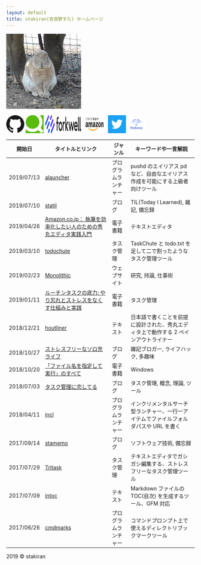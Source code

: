 ```yaml
---
layout: default
title: stakiran(吉良野すた) ホームページ
---
```


![avatar](assets/img/avatar_half.jpg)

<a href="https://github.com/stakiran" target="_blank"><img src="assets/logo/github.png" alt="github_logo" width="48" height="48"></a> <a href="https://qiita.com/sta" target="_blank"><img src="assets/logo/qiita.png" alt="qiita_logo" width="48" height="48"></a> <a href="https://portfolio.forkwell.com/@stakiran" target="_blank"><img src="assets/logo/forkwell.svg" alt="forkwell_logo" width="96" height="48"></a> <a href="https://www.amazon.co.jp/吉良野すた/e/B07JLHMBDV" target="_blank"><img src="assets/logo/amazon.png" alt="amazon_logo" width="64" height="48"></a> <a href="https://twitter.com/stakiran2" target="_blank"><img src="assets/logo/twitter.png" alt="twitter_logo" width="48" height="48"></a> <a href="http://profile.hatena.ne.jp/stakiran/" target="_blank"><img src="assets/logo/hatena.svg" alt="hatena_logo" width="48" height="48"></a>

| 開始日     | タイトルとリンク | ジャンル | キーワードや一言解説 |
| ---------- | ---------------- | -------- | ---------- |
| 2019/07/13 | [alauncher](https://github.com/stakiran/alauncher) | プログラムランチャー | pushd のエイリアス pd など、自由なエイリアス作成を可能にする上級者向けツール |
| 2019/07/10 | [statil](https://statil.hatenablog.com/) | ブログ | TIL(Today I Learned), 雑記, 備忘録 |
| 2019/04/26 | [Amazon.co.jp： 執筆を効率化したい人のための秀丸エディタ実践入門](https://www.amazon.co.jp/dp/B07R6FTSMT) | 電子書籍 | テキストエディタ |
| 2019/03/10 | [todochute](https://stakiran.github.io/todochute-releases/) | タスク管理 | TaskChute と todo.txt を足して二で割ったようなタスク管理ツール |
| 2019/02/23 | [Monolithic](https://stakiran.github.io/monolithic/) | ウェブサイト | 研究, 持論, 仕事術 |
| 2019/01/11 | [ルーチンタスクの底力: やり忘れとストレスをなくす仕組みと実践](https://www.amazon.co.jp/dp/B07MJW8MVD) | 電子書籍 | タスク管理 |
| 2018/12/21 | [houtliner](https://github.com/stakiran/houtliner) | テキスト | 日本語で書くことを前提に設計された、秀丸エディタ上で動作する 2 ペインアウトライナー |
| 2018/10/27 | [ストレスフリーなソロ充ライフ](https://stressfree-fulfilling-solo.hatenablog.com/) | ブログ | 雑記ブロガー, ライフハック, 多趣味 |
| 2018/10/20 | [「ファイル名を指定して実行」のすべて](https://www.amazon.co.jp/dp/B07JF3BHP5/) | 電子書籍 | Windows |
| 2018/07/03 | [タスク管理に恋してる](https://ilovetaskmanagement.hatenablog.com/) | ブログ | タスク管理, 概念, 理論, ツール |
| 2018/04/11 | [incl](https://github.com/stakiran/incl) | プログラムランチャー | インクリメンタルサーチ型ランチャー、一行一アイテムでファイルフォルダパスや URL を書く |
| 2017/09/14 | [stamemo](http://stakiran.hatenablog.com/) | ブログ | ソフトウェア技術, 備忘録 |
| 2017/07/29 | [Tritask](https://tritask.github.io/tritask-web/) | タスク管理 | テキストエディタでガシガシ編集する、ストレスフリーなタスク管理ツール |
| 2017/07/09 | [intoc](https://github.com/stakiran/intoc) | テキスト | Markdown ファイルの TOC(目次) を生成するツール、GFM 対応 |
| 2017/06/26 | [cmdmarks](https://github.com/stakiran/cmdmarks) | プログラムランチャー | コマンドプロンプト上で使えるディレクトリブックマークツール |

2019 © stakiran
